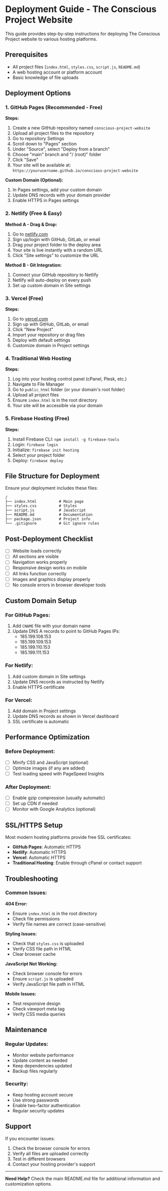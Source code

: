 # Deployment Guide - The Conscious Project Website

This guide provides step-by-step instructions for deploying The Conscious Project website to various hosting platforms.

## Prerequisites

- All project files (`index.html`, `styles.css`, `script.js`, `README.md`)
- A web hosting account or platform account
- Basic knowledge of file uploads

## Deployment Options

### 1. GitHub Pages (Recommended - Free)

**Steps:**
1. Create a new GitHub repository named `conscious-project-website`
2. Upload all project files to the repository
3. Go to repository Settings
4. Scroll down to "Pages" section
5. Under "Source", select "Deploy from a branch"
6. Choose "main" branch and "/ (root)" folder
7. Click "Save"
8. Your site will be available at: `https://yourusername.github.io/conscious-project-website`

**Custom Domain (Optional):**
1. In Pages settings, add your custom domain
2. Update DNS records with your domain provider
3. Enable HTTPS in Pages settings

### 2. Netlify (Free & Easy)

**Method A - Drag & Drop:**
1. Go to [netlify.com](https://netlify.com)
2. Sign up/login with GitHub, GitLab, or email
3. Drag your project folder to the deploy area
4. Your site is live instantly with a random URL
5. Click "Site settings" to customize the URL

**Method B - Git Integration:**
1. Connect your GitHub repository to Netlify
2. Netlify will auto-deploy on every push
3. Set up custom domain in Site settings

### 3. Vercel (Free)

**Steps:**
1. Go to [vercel.com](https://vercel.com)
2. Sign up with GitHub, GitLab, or email
3. Click "New Project"
4. Import your repository or drag files
5. Deploy with default settings
6. Customize domain in Project settings

### 4. Traditional Web Hosting

**Steps:**
1. Log into your hosting control panel (cPanel, Plesk, etc.)
2. Navigate to File Manager
3. Go to `public_html` folder (or your domain's root folder)
4. Upload all project files
5. Ensure `index.html` is in the root directory
6. Your site will be accessible via your domain

### 5. Firebase Hosting (Free)

**Steps:**
1. Install Firebase CLI: `npm install -g firebase-tools`
2. Login: `firebase login`
3. Initialize: `firebase init hosting`
4. Select your project folder
5. Deploy: `firebase deploy`

## File Structure for Deployment

Ensure your deployment includes these files:
```
/
├── index.html          # Main page
├── styles.css          # Styles
├── script.js           # JavaScript
├── README.md           # Documentation
├── package.json        # Project info
└── .gitignore          # Git ignore rules
```

## Post-Deployment Checklist

- [ ] Website loads correctly
- [ ] All sections are visible
- [ ] Navigation works properly
- [ ] Responsive design works on mobile
- [ ] All links function correctly
- [ ] Images and graphics display properly
- [ ] No console errors in browser developer tools

## Custom Domain Setup

### For GitHub Pages:
1. Add `CNAME` file with your domain name
2. Update DNS A records to point to GitHub Pages IPs:
   - 185.199.108.153
   - 185.199.109.153
   - 185.199.110.153
   - 185.199.111.153

### For Netlify:
1. Add custom domain in Site settings
2. Update DNS records as instructed by Netlify
3. Enable HTTPS certificate

### For Vercel:
1. Add domain in Project settings
2. Update DNS records as shown in Vercel dashboard
3. SSL certificate is automatic

## Performance Optimization

### Before Deployment:
- [ ] Minify CSS and JavaScript (optional)
- [ ] Optimize images (if any are added)
- [ ] Test loading speed with PageSpeed Insights

### After Deployment:
- [ ] Enable gzip compression (usually automatic)
- [ ] Set up CDN if needed
- [ ] Monitor with Google Analytics (optional)

## SSL/HTTPS Setup

Most modern hosting platforms provide free SSL certificates:
- **GitHub Pages**: Automatic HTTPS
- **Netlify**: Automatic HTTPS
- **Vercel**: Automatic HTTPS
- **Traditional Hosting**: Enable through cPanel or contact support

## Troubleshooting

### Common Issues:

**404 Error:**
- Ensure `index.html` is in the root directory
- Check file permissions
- Verify file names are correct (case-sensitive)

**Styling Issues:**
- Check that `styles.css` is uploaded
- Verify CSS file path in HTML
- Clear browser cache

**JavaScript Not Working:**
- Check browser console for errors
- Ensure `script.js` is uploaded
- Verify JavaScript file path in HTML

**Mobile Issues:**
- Test responsive design
- Check viewport meta tag
- Verify CSS media queries

## Maintenance

### Regular Updates:
- Monitor website performance
- Update content as needed
- Keep dependencies updated
- Backup files regularly

### Security:
- Keep hosting account secure
- Use strong passwords
- Enable two-factor authentication
- Regular security updates

## Support

If you encounter issues:
1. Check the browser console for errors
2. Verify all files are uploaded correctly
3. Test in different browsers
4. Contact your hosting provider's support

---

**Need Help?** Check the main README.md file for additional information and customization options.
